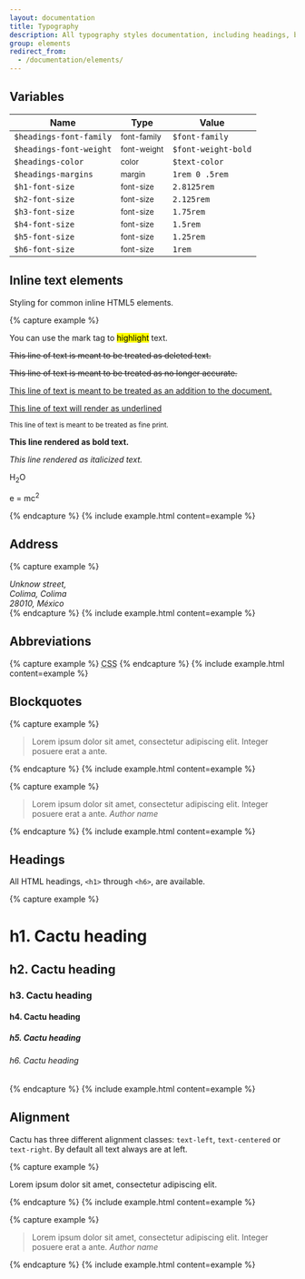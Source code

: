 ```yaml
---
layout: documentation
title: Typography
description: All typography styles documentation, including headings, body text, and more.
group: elements
redirect_from:
  - /documentation/elements/
---
```



## Variables

| Name  | Type  | Value |
| ----- | ----- | ----- |
| `$headings-font-family` | <small>font-family</small> | `$font-family`      |
| `$headings-font-weight` | <small>font-weight</small> | `$font-weight-bold` |
| `$headings-color`   | <small>color</small>  | <span class="small-box" style="background:#343a40"></span> `$text-color`  |
| `$headings-margins` | <small>margin</small> | `1rem 0 .5rem` |
| `$h1-font-size` | <small>font-size</small> | `2.8125rem` |
| `$h2-font-size` | <small>font-size</small> | `2.125rem`  |
| `$h3-font-size` | <small>font-size</small> | `1.75rem`   |
| `$h4-font-size` | <small>font-size</small> | `1.5rem`    |
| `$h5-font-size` | <small>font-size</small> | `1.25rem`   |
| `$h6-font-size` | <small>font-size</small> | `1rem`      |


## Inline text elements

Styling for common inline HTML5 elements.

{% capture example %}
<p>You can use the mark tag to <mark>highlight</mark> text.</p>
<p><del>This line of text is meant to be treated as deleted text.</del></p>
<p><s>This line of text is meant to be treated as no longer accurate.</s></p>
<p><ins>This line of text is meant to be treated as an addition to the document.</ins></p>
<p><u>This line of text will render as underlined</u></p>
<p><small>This line of text is meant to be treated as fine print.</small></p>
<p><strong>This line rendered as bold text.</strong></p>
<p><em>This line rendered as italicized text.</em></p>
<p>H<sub>2</sub>O</p>
<p>e = mc<sup>2</sup></p>
{% endcapture %}
{% include example.html content=example %}


## Address

{% capture example %}
<address>
  Unknow street,<br>
  Colima, Colima<br>
  28010, México
</address>
{% endcapture %}
{% include example.html content=example %}


## Abbreviations

{% capture example %}
<abbr title="Cascading Style Sheets">CSS</abbr>
{% endcapture %}
{% include example.html content=example %}


## Blockquotes

{% capture example %}
<blockquote>
  Lorem ipsum dolor sit amet, consectetur adipiscing elit. Integer posuere erat a ante.
</blockquote>
{% endcapture %}
{% include example.html content=example %}

{% capture example %}
<blockquote>
  Lorem ipsum dolor sit amet, consectetur adipiscing elit. Integer posuere erat a ante.
  <cite>Author name</cite>
</blockquote>
{% endcapture %}
{% include example.html content=example %}


## Headings

All HTML headings, `<h1>` through `<h6>`, are available.

{% capture example %}
<h1>h1. Cactu heading</h1>
<h2>h2. Cactu heading</h2>
<h3>h3. Cactu heading</h3>
<h4>h4. Cactu heading</h4>
<h5>h5. Cactu heading</h5>
<h6>h6. Cactu heading</h6>
{% endcapture %}
{% include example.html content=example %}


## Alignment

Cactu has three different alignment classes: `text-left`, `text-centered` or `text-right`. By default all text always are at left.

{% capture example %}
<p class="text-centered">Lorem ipsum dolor sit amet, consectetur adipiscing elit.</p>
{% endcapture %}
{% include example.html content=example %}

{% capture example %}
<blockquote class="text-right">
  Lorem ipsum dolor sit amet, consectetur adipiscing elit. Integer posuere erat a ante.
  <cite>Author name</cite>
</blockquote>
{% endcapture %}
{% include example.html content=example %}